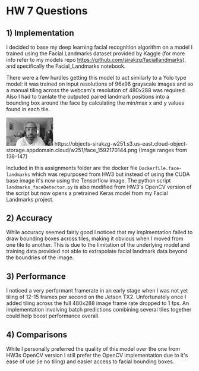 # HW 7 Questions

## 1) Implementation

I decided to base my deep learning facial recognition algorithm on a model I trained using the Facial Landmarks dataset provided by Kaggle (for more info refer to my models repo https://github.com/sirakzg/faciallandmarks), and specifically the Facial_Landmarks notebook.

There were a few hurdles getting this model to act similarly to a Yolo type model: it was trained on input resolutions of 96x96 grayscale images and so a manual tiling across the webcam's resolution of 480x288 was required. Also I had to tranlate the outputed paired landmark positions into a bounding box around the face by calculating the min/max x and y values found in each tile.  


<img src="face_1592170144.png"  width="25%" height="25%"/>
https://objects-sirakzg-w251.s3.us-east.cloud-object-storage.appdomain.cloud/w251/face_1592170144.png (Image ranges from 138-147)


Included in this assignments folder are the docker file `Dockerfile.face-landmarks` which was repurposed from HW3 but instead of using the CUDA base image it's now using the Tensorflow image.  The python script `landmarks_faceDetector.py` is also modified from HW3's OpenCV version of the script but now opens a pretrained Keras model from my Facial Landmarks project.

## 2) Accuracy

While accuracy seemed fairly good I noticed that my implmentation failed to draw bounding boxes across tiles, making it obvious when I moved from one tile to another. This is due to the limitation of the underlying model and training data provided not able to extrapolate facial landmark data beyond the boundries of the image. 

## 3) Performance

I noticed a very performant framerate in an early stage when I was not yet tiling of 12-15 frames per second on the Jetson TX2. Unfortunately once I added tiling across the full 480x288 image frame rate dropped to 1 fps. An implementation involving batch predictions combining several tiles together could help boost performance overall. 


## 4) Comparisons

While I personally preferred the quality of this model over the one from HW3s OpenCV version I still prefer the OpenCV implementation due to it's ease of use (ie no tiling) and easier access to facial bounding boxes.

